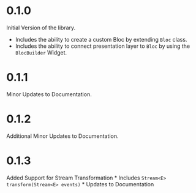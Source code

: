 # 0.1.0
 Initial Version of the library. 
   * Includes the ability to create a custom Bloc by extending `Bloc` class.
   * Includes the ability to connect presentation layer to `Bloc` by using the `BlocBuilder` Widget.

# 0.1.1
  Minor Updates to Documentation.

# 0.1.2
  Additional Minor Updates to Documentation.

# 0.1.3
  Added Support for Stream Transformation
    * Includes `Stream<E> transform(Stream<E> events)`
    * Updates to Documentation